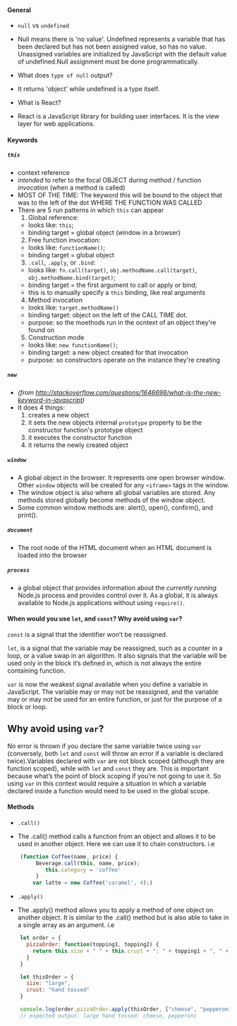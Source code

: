 #### General
* `null` vs `undefined`
 - Null means there is 'no value'. Undefined represents a    variable that has been declared but has not been assigned value, so has no value. Unassigned variables are initialized by JavaScript with the default value of undefined.Null assignment must be done programmatically.

* What does `type of null` output?
- It returns 'object' while undefined is a type itself.

* What is React?
 - React is a JavaScript library for building user interfaces. It is the view layer for web applications.

#### Keywords
##### `this`
  * context reference
  * _intended_ to refer to the focal OBJECT during method / function _invocation_ (when a method is called)
  * MOST OF THE TIME: The keyword this will be bound to the object that was to the left of the dot WHERE THE FUNCTION WAS CALLED
  * There are 5 run patterns in which `this` can appear
    1. Global reference:
      - looks like: `this`;
      - binding target = global object (window in a browser)
    2. Free function invocation:
      - looks like: `functionName()`;
      - binding target = global object
    3. `.call`, `.apply`, or `.bind`:
      - looks like: `fn.call(target)`, `obj.methodName.call(target)`,
      `obj.methodName.bind(target)`;
      - binding target = the first argument to call or apply or bind;
      - this is to manually specify a `this` binding, like real arguments
    4. Method invocation
      - looks like: `target.methodName()`
      - binding target: object on the left of the CALL TIME dot.
      - purpose: so the moethods run in the ocntext of an object they're found on
    5. Construction mode
      - looks like: `new functionName()`;
      - binding target: a new object created for that invocation
      - purpose: so constructors operate on the instance they're creating

##### `new`
 - *(from http://stackoverflow.com/questions/1646698/what-is-the-new-keyword-in-javascript)*
 - It does 4 things:
    1. creates a new object
    2. it sets the new objects internal `prototype` property to be the constructor function's prototype object
    3. it executes the constructor function
    4. it returns the newly created object

##### `window`
 - A global object in the browser. It represents one open browser window. Other `window` objects will be created for any `<iframe>` tags in the window.
 - The window object is also where all global variables are stored. Any methods stored globally become methods of the window object.
 - Some common window methods are: alert(), open(), confirm(), and print().

##### `document`
 - The root node of the HTML document when an HTML document is loaded into the browser

##### `process`
 - a global object that provides information about the _currently running_ Node.js process and provides control over it. As a global, it is always available to  Node.js applications without using `require()`.

#### When would you use `let`, and `const`? Why avoid using `var`?
`const` is a signal that the identifier won’t be reassigned.

`let`, is a signal that the variable may be reassigned, such as a counter in a loop, or a value swap in an algorithm. It also signals that the variable will be used only in the block it’s defined in, which is not always the entire containing function.

`var` is now the weakest signal available when you define a variable in JavaScript. The variable may or may not be reassigned, and the variable may or may not be used for an entire function, or just for the purpose of a block or loop.

## Why avoid using `var`?
No error is thrown if you declare the same variable twice using `var` (conversely, both `let` and `const` will throw an error if a variable is declared twice).Variables declared with `var` are not block scoped (although they are function scoped), while with `let` and `const` they are. This is important because what’s the point of block scoping if you’re not going to use it. So using `var` in this context would require a situation in which a variable declared inside a function would need to be used in the global scope.


#### Methods
* `.call()`
 - The .call() method calls a function from an object and allows it to be used in another object. Here we can use it to chain constructors.
i.e

```JavaScript
    (function Coffee(name, price) {
         Beverage.call(this, name, price);
            this.category = 'coffee'
         }
        var latte = new Coffee('caramel', 4);)
```
* `.apply()`
 - The .apply() method allows you to apply a method of one object on another object. It is similar to the .call() method but is also able to take in a single array as an argument.
 i.e

 ```JavaScript
     let order = {
       pizzaOrder: function(topping1, topping2) {
         return this.size + " " + this.crust + ": " + topping1 + ", " + topping2;
       }
     }

     let thisOrder = {
       size: "large",
       crust: "hand tossed"
     }

     console.log(order.pizzaOrder.apply(thisOrder, ["cheese", "pepperoni"]))
     // expected output: large hand tossed: cheese, pepperoni
 ```
